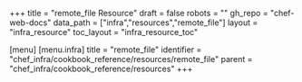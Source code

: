 +++
title = "remote_file Resource"
draft = false
robots = ""
gh_repo = "chef-web-docs"
data_path = ["infra","resources","remote_file"]
layout = "infra_resource"
toc_layout = "infra_resource_toc"

[menu]
  [menu.infra]
    title = "remote_file"
    identifier = "chef_infra/cookbook_reference/resources/remote_file"
    parent = "chef_infra/cookbook_reference/resources"
+++

<!-- The contents of this page are automatically generated from the remote_file.yaml file in the data directory. -->
<!-- To suggest a change, edit the https://github.com/chef/chef/blob/main/lib/chef/resource/remote_file.rb file
      and submit a pull request to the https://github.com/chef/chef repository. -->
